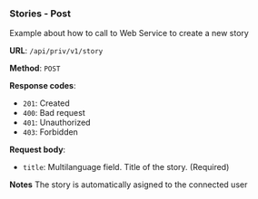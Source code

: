 ### Stories - Post

Example about how to call to Web Service to create a new story

**URL**: `/api/priv/v1/story`

**Method**: `POST`

**Response codes**: 
* `201`: Created
* `400`: Bad request
* `401`: Unauthorized 
* `403`: Forbidden
  
**Request body**: 
* `title`: Multilanguage field. Title of the story. (Required)

**Notes**
The story is automatically asigned to the connected user

